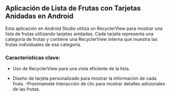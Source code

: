 ## Aplicación de Lista de Frutas con Tarjetas Anidadas en Android

Esta aplicación en Android Studio utiliza un RecyclerView para mostrar una lista de frutas utilizando tarjetas anidadas. Cada tarjeta representa una categoría de frutas y contiene una RecyclerView interna que muestra las frutas individuales de esa categoría.

### Características clave:

- Uso de RecyclerView para una vista eficiente de la lista.

- Diseño de tarjeta personalizado para mostrar la información de cada  fruta.
  -Proximamete Interacción de clic para mostrar detalles adicionales de las frutas.
